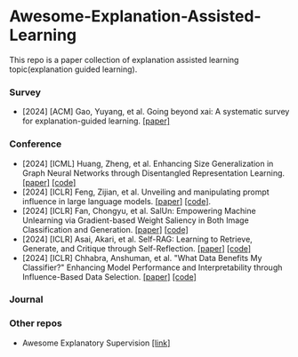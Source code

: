 # Awesome-Explanation-Assisted-Learning
This repo is a paper collection of explanation assisted learning topic(explanation guided learning). 


### Survey
- [2024] [ACM] Gao, Yuyang, et al. Going beyond xai: A systematic survey for explanation-guided learning. [[paper]](https://arxiv.org/pdf/2212.03954)


### Conference
- [2024] [ICML] Huang, Zheng, et al. Enhancing Size Generalization in Graph Neural Networks through Disentangled Representation Learning. [[paper]](https://openreview.net/forum?id=0NdU4y9dWC) [[code]](https://github.com/GraphmindDartmouth/DISGEN)
- [2024] [ICLR] Feng, Zijian, et al. Unveiling and manipulating prompt influence in large language models. [[paper]](https://openreview.net/pdf?id=ap1ByuwQrX) [[code]](https://github.com/zijian678/TDD).
- [2024] [ICLR] Fan, Chongyu, et al. SalUn: Empowering Machine Unlearning via Gradient-based Weight Saliency in Both Image Classification and Generation. [[paper]](https://openreview.net/pdf?id=gn0mIhQGNM) [[code]](https://github.com/OPTML-Group/Unlearn-Saliency)
- [2024] [ICLR] Asai, Akari, et al. Self-RAG: Learning to Retrieve, Generate, and Critique through Self-Reflection. [[paper]](https://openreview.net/pdf?id=hSyW5go0v8) [[code]](https://selfrag.github.io/)
- [2024] [ICLR] Chhabra, Anshuman, et al. "What Data Benefits My Classifier?" Enhancing Model Performance and Interpretability through Influence-Based Data Selection. [[paper]](https://openreview.net/pdf?id=HE9eUQlAvo) [[code]](https://github.com/anshuman23/InfDataSel)


### Journal


### Other repos
- Awesome Explanatory Supervision [[link]](https://github.com/stefanoteso/awesome-explanatory-supervision)
